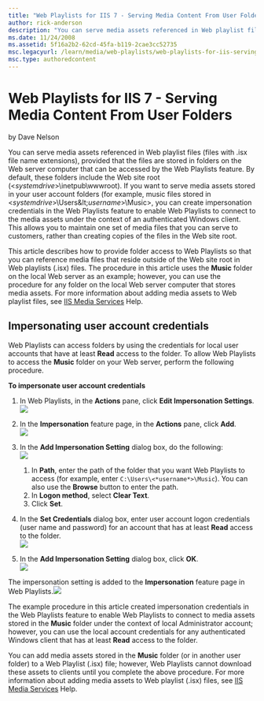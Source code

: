 ```yaml
---
title: "Web Playlists for IIS 7 - Serving Media Content From User Folders"
author: rick-anderson
description: "You can serve media assets referenced in Web playlist files (files with .isx file name extensions), provided that the files are stored in folders on the Web..."
ms.date: 11/24/2008
ms.assetid: 5f16a2b2-62cd-45fa-b119-2cae3cc52735
msc.legacyurl: /learn/media/web-playlists/web-playlists-for-iis-serving-media-content-from-user-folders
msc.type: authoredcontent
---
```

# Web Playlists for IIS 7 - Serving Media Content From User Folders

by Dave Nelson

You can serve media assets referenced in Web playlist files (files with .isx file name extensions), provided that the files are stored in folders on the Web server computer that can be accessed by the Web Playlists feature. By default, these folders include the Web site root (&lt;*systemdrive*&gt;\inetpub\wwwroot). If you want to serve media assets stored in your user account folders (for example, music files stored in &lt;*systemdrive*&gt;\Users\&lt;*username*&gt;\Music&gt;, you can create impersonation credentials in the Web Playlists feature to enable Web Playlists to connect to the media assets under the context of an authenticated Windows client. This allows you to maintain one set of media files that you can serve to customers, rather than creating copies of the files in the Web site root.

This article describes how to provide folder access to Web Playlists so that you can reference media files that reside outside of the Web site root in Web playlists (.isx) files. The procedure in this article uses the **Music** folder on the local Web server as an example; however, you can use the procedure for any folder on the local Web server computer that stores media assets. For more information about adding media assets to Web playlist files, see [IIS Media Services](https://www.iis.net/media) Help.

<a id="impersonate"></a>

## Impersonating user account credentials

Web Playlists can access folders by using the credentials for local user accounts that have at least **Read** access to the folder. To allow Web Playlists to access the **Music** folder on your Web server, perform the following procedure.

**To impersonate user account credentials**

1. In Web Playlists, in the **Actions** pane, click **Edit Impersonation Settings**.  
    [![](web-playlists-for-iis-serving-media-content-from-user-folders/_static/image2.jpg)](web-playlists-for-iis-serving-media-content-from-user-folders/_static/image1.jpg)
2. In the **Impersonation** feature page, in the **Actions** pane, click **Add**.  
    [![](web-playlists-for-iis-serving-media-content-from-user-folders/_static/image5.jpg)](web-playlists-for-iis-serving-media-content-from-user-folders/_static/image4.jpg)
3. In the **Add Impersonation Setting** dialog box, do the following:  
    [![](web-playlists-for-iis-serving-media-content-from-user-folders/_static/image7.jpg)](web-playlists-for-iis-serving-media-content-from-user-folders/_static/image6.jpg)  

    1. In **Path**, enter the path of the folder that you want Web Playlists to access (for example, enter `C:\Users\<*username*>\Music`). You can also use the **Browse** button to enter the path.
    2. In **Logon method**, select **Clear Text**.
    3. Click **Set**.
4. In the **Set Credentials** dialog box, enter user account logon credentials (user name and password) for an account that has at least **Read** access to the folder.  
    [![](web-playlists-for-iis-serving-media-content-from-user-folders/_static/image10.jpg)](web-playlists-for-iis-serving-media-content-from-user-folders/_static/image9.jpg)
5. In the **Add Impersonation Setting** dialog box, click **OK**.  
    [![](web-playlists-for-iis-serving-media-content-from-user-folders/_static/image12.jpg)](web-playlists-for-iis-serving-media-content-from-user-folders/_static/image11.jpg)

The impersonation setting is added to the **Impersonation** feature page in Web Playlists.[![](web-playlists-for-iis-serving-media-content-from-user-folders/_static/image14.jpg)](web-playlists-for-iis-serving-media-content-from-user-folders/_static/image13.jpg)

The example procedure in this article created impersonation credentials in the Web Playlists feature to enable Web Playlists to connect to media assets stored in the **Music** folder under the context of local Administrator account; however, you can use the local account credentials for any authenticated Windows client that has at least **Read** access to the folder.

You can add media assets stored in the **Music** folder (or in another user folder) to a Web Playlist (.isx) file; however, Web Playlists cannot download these assets to clients until you complete the above procedure. For more information about adding media assets to Web playlist (.isx) files, see [IIS Media Services](https://www.iis.net/media) Help.
